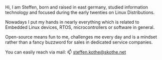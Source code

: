 <!---
stkth/stkth is a ✨ special ✨ repository because its `README.md` (this file) appears on your GitHub profile.
You can click the Preview link to take a look at your changes.
--->

Hi, I am Steffen, born and raised in east germany,
studied information technology and focused during the early twenties
on Linux Distributions.

Nowadays I put my hands in nearly everything which is related to
Embedded Linux devices, RTOS, microcontrollers or software in general.


Open-source means fun to me, challenges me every day and is a mindset
rather than a fancy buzzword for sales in dedicated service companies.

You can easily reach via mail:
📫 steffen.kothe@skothe.net
